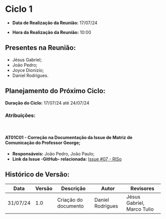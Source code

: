 # Ciclo 1

- **Data de Realização da Reunião:**
17/07/24

- **Hora da Realização da Reunião:**
10:00

## Presentes na Reunião:
- Jésus Gabriel;
- João Pedro;
- Joyce Dionizio;
- Daniel Rodrigues.

## Planejamento do Próximo Ciclo:
**Duração do Ciclo:** 17/07/24 até 24/07/24

### **Atribuições:**
<br>

#### AT01C01 - Correção na Documentação da Issue de Matriz de Comunicação do Professor George;
- **Responsáveis:** João Pedro, João Paulo;
- **Link da Issue -GitHub- relacionada:** [Issue #07 - RISo](https://github.com/mdsreq-fga-unb/2024.1-RISO-/issues/7)

## Histórico de Versão:
Data | Versão | Descrição | Autor | Revisores 
---- | ------ | --------- | ----- | ---------
31/07/24 | 1.0 | Criação do documento | Daniel Rodrigues | Jésus Gabriel, Marco Tulio